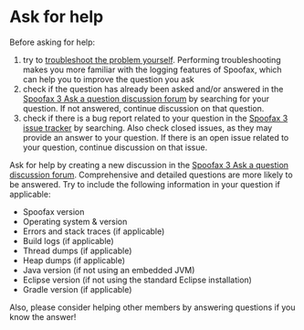 # Ask for help

Before asking for help:

1. try to [troubleshoot the problem yourself](). Performing troubleshooting makes you more familiar with the logging features of Spoofax, which can help you to improve the question you ask
2. check if the question has already been asked and/or answered in the [Spoofax 3 Ask a question discussion forum](https://github.com/metaborg/spoofax-pie/discussions/categories/ask-a-question) by searching for your question. If not answered, continue discussion on that question.
3. check if there is a bug report related to your question in the [Spoofax 3 issue tracker](https://github.com/metaborg/spoofax-pie/issues) by searching. Also check closed issues, as they may provide an answer to your question. If there is an open issue related to your question, continue discussion on that issue.

Ask for help by creating a new discussion in the [Spoofax 3 Ask a question discussion forum](https://github.com/metaborg/spoofax-pie/discussions/categories/ask-a-question).
Comprehensive and detailed questions are more likely to be answered.
Try to include the following information in your question if applicable:

* Spoofax version
* Operating system & version
* Errors and stack traces (if applicable)
* Build logs (if applicable)
* Thread dumps (if applicable)
* Heap dumps (if applicable)
* Java version (if not using an embedded JVM)
* Eclipse version (if not using the standard Eclipse installation)
* Gradle version (if applicable)

Also, please consider helping other members by answering questions if you know the answer!

